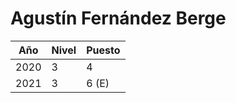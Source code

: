 # Agustín Fernández Berge

| Año | Nivel | Puesto |
| --- | --- | --- |
| 2020 | 3 | 4 |
| 2021 | 3 | 6 (E) |
